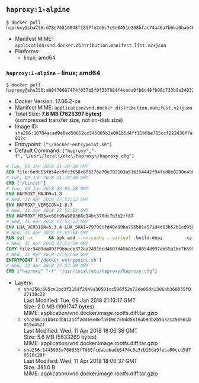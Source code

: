 ## `haproxy:1-alpine`

```console
$ docker pull haproxy@sha256:d78e76516048f1817fe2d6c7c9e0451e208bfac74a46a7b6ba0bab46ad566ee9
```

-	Manifest MIME: `application/vnd.docker.distribution.manifest.list.v2+json`
-	Platforms:
	-	linux; amd64

### `haproxy:1-alpine` - linux; amd64

```console
$ docker pull haproxy@sha256:a08470687474f037b5f0f337884f4ceda9fb6d48fb90c733b9a340328c249de7
```

-	Docker Version: 17.06.2-ce
-	Manifest MIME: `application/vnd.docker.distribution.manifest.v2+json`
-	Total Size: **7.6 MB (7625397 bytes)**  
	(compressed transfer size, not on-disk size)
-	Image ID: `sha256:16784acad9e0ed50652cc545005b3a001b5d4ff11b6be765ccf222436f7e012c`
-	Entrypoint: `["\/docker-entrypoint.sh"]`
-	Default Command: `["haproxy","-f","\/usr\/local\/etc\/haproxy\/haproxy.cfg"]`

```dockerfile
# Tue, 09 Jan 2018 21:10:38 GMT
ADD file:6edc55fb54ec9fc3658c8f5176a70e792103a516154442f94fed8e0290e4960e in / 
# Tue, 09 Jan 2018 21:10:38 GMT
CMD ["/bin/sh"]
# Tue, 09 Jan 2018 22:06:38 GMT
ENV HAPROXY_MAJOR=1.8
# Wed, 11 Apr 2018 17:53:22 GMT
ENV HAPROXY_VERSION=1.8.7
# Wed, 11 Apr 2018 17:53:22 GMT
ENV HAPROXY_MD5=c60f99a989366d14bc370dc7b3b2ff87
# Wed, 11 Apr 2018 17:53:22 GMT
ENV LUA_VERSION=5.3.4 LUA_SHA1=79790cfd40e09ba796b01a571d4d63b52b1cd950
# Wed, 11 Apr 2018 17:53:58 GMT
RUN set -x 		&& apk add --no-cache --virtual .build-deps 		ca-certificates 		gcc 		libc-dev 		linux-headers 		make 		openssl 		openssl-dev 		pcre-dev 		readline-dev 		tar 		zlib-dev 		&& wget -O lua.tar.gz "https://www.lua.org/ftp/lua-$LUA_VERSION.tar.gz" 	&& echo "$LUA_SHA1 *lua.tar.gz" | sha1sum -c 	&& mkdir -p /usr/src/lua 	&& tar -xzf lua.tar.gz -C /usr/src/lua --strip-components=1 	&& rm lua.tar.gz 	&& make -C /usr/src/lua -j "$(getconf _NPROCESSORS_ONLN)" linux 	&& make -C /usr/src/lua install 		INSTALL_BIN='/usr/src/lua/trash/bin' 		INSTALL_CMOD='/usr/src/lua/trash/cmod' 		INSTALL_LMOD='/usr/src/lua/trash/lmod' 		INSTALL_MAN='/usr/src/lua/trash/man' 		INSTALL_INC='/usr/local/lua-install/inc' 		INSTALL_LIB='/usr/local/lua-install/lib' 	&& rm -rf /usr/src/lua 		&& wget -O haproxy.tar.gz "https://www.haproxy.org/download/${HAPROXY_MAJOR}/src/haproxy-${HAPROXY_VERSION}.tar.gz" 	&& echo "$HAPROXY_MD5 *haproxy.tar.gz" | md5sum -c 	&& mkdir -p /usr/src/haproxy 	&& tar -xzf haproxy.tar.gz -C /usr/src/haproxy --strip-components=1 	&& rm haproxy.tar.gz 		&& makeOpts=' 		TARGET=linux2628 		USE_LUA=1 LUA_INC=/usr/local/lua-install/inc LUA_LIB=/usr/local/lua-install/lib 		USE_OPENSSL=1 		USE_PCRE=1 PCREDIR= 		USE_ZLIB=1 	' 	&& make -C /usr/src/haproxy -j "$(getconf _NPROCESSORS_ONLN)" all $makeOpts 	&& make -C /usr/src/haproxy install-bin $makeOpts 		&& rm -rf /usr/local/lua-install 		&& mkdir -p /usr/local/etc/haproxy 	&& cp -R /usr/src/haproxy/examples/errorfiles /usr/local/etc/haproxy/errors 	&& rm -rf /usr/src/haproxy 		&& runDeps="$( 		scanelf --needed --nobanner --format '%n#p' --recursive /usr/local 			| tr ',' '\n' 			| sort -u 			| awk 'system("[ -e /usr/local/lib/" $1 " ]") == 0 { next } { print "so:" $1 }' 	)" 	&& apk add --virtual .haproxy-rundeps $runDeps 	&& apk del .build-deps
# Wed, 11 Apr 2018 17:53:59 GMT
COPY file:9489da093f9bbacb372aa24916cd4607d45b831e8054d997ab55a1be7b595c17 in / 
# Wed, 11 Apr 2018 17:53:59 GMT
ENTRYPOINT ["/docker-entrypoint.sh"]
# Wed, 11 Apr 2018 17:53:59 GMT
CMD ["haproxy" "-f" "/usr/local/etc/haproxy/haproxy.cfg"]
```

-	Layers:
	-	`sha256:605ce1bd3f3164f2949a30501cc596f52a72de05da1306ab360055f0d7130c32`  
		Last Modified: Tue, 09 Jan 2018 21:13:17 GMT  
		Size: 2.0 MB (1991747 bytes)  
		MIME: application/vnd.docker.image.rootfs.diff.tar.gzip
	-	`sha256:b1bb4cdb81314f2d466e0efa0b9c750dd5816ab9db2b5a521258661b019e452f`  
		Last Modified: Wed, 11 Apr 2018 18:06:38 GMT  
		Size: 5.6 MB (5633269 bytes)  
		MIME: application/vnd.docker.image.rootfs.diff.tar.gzip
	-	`sha256:1445995a780833f7d60fcdababadb6474c0e3cb18da9feca00ccd5d70510c29f`  
		Last Modified: Wed, 11 Apr 2018 18:06:37 GMT  
		Size: 381.0 B  
		MIME: application/vnd.docker.image.rootfs.diff.tar.gzip
